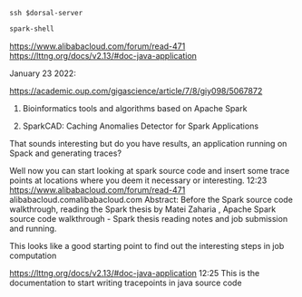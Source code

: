 ```console
ssh $dorsal-server
```

```bash
spark-shell
```

https://www.alibabacloud.com/forum/read-471
https://lttng.org/docs/v2.13/#doc-java-application


January 23 2022: 

https://academic.oup.com/gigascience/article/7/8/giy098/5067872
1. Bioinformatics tools and algorithms based on Apache Spark


2. SparkCAD: Caching Anomalies Detector for Spark Applications

That sounds interesting but do you have results, an application running on Spack and generating traces?

Well now you can start looking at spark source code and insert some trace points at locations where you deem it necessary or interesting.
12:23
https://www.alibabacloud.com/forum/read-471
alibabacloud.comalibabacloud.com
Abstract: Before the Spark source code walkthrough, reading the Spark thesis by Matei Zaharia , Apache Spark source code walkthrough - Spark thesis reading notes and job submission and running.

This looks like a good starting point to find out the interesting steps in job computation


https://lttng.org/docs/v2.13/#doc-java-application
12:25
This is the documentation to start writing tracepoints in java source code




